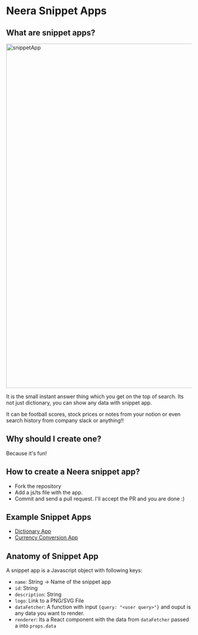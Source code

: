 # Neera Snippet Apps

## What are snippet apps?
<img width="933" alt="snippetApp" src="https://user-images.githubusercontent.com/2477788/114712160-66f05080-9d4d-11eb-8554-6b41ff561e99.png">

It is the small instant answer thing which you get on the top of search. Its not just dictionary, you can show any data with snippet app.

It can be football scores, stock prices or notes from your notion or even search history from company slack or anything!!

## Why should I create one?
Because it's fun!


## How to create a Neera snippet app?

* Fork the repository
* Add a js/ts file with the app.
* Commit and send a pull request. I'll accept the PR and you are done :)

## Example Snippet Apps

* [Dictionary App](https://github.com/hargup/neera-snippet-apps/blob/master/src/SnippetApps/DictionaryApp.js)
* [Currency Conversion App](https://github.com/hargup/neera-snippet-apps/blob/master/src/SnippetApps/CurrencyConversionApp.js)

## Anatomy of Snippet App

A snippet app is a Javascript object with following keys:

* `name`: String -> Name of the snippet app
* `id`: String
* `description`: String
* `logo`: Link to a PNG/SVG File
* `dataFetcher`: A function with input `{query: "<user query>"}` and ouput is any data you want to render.
* `renderer`: Its a React component with the data from `dataFetcher` passed a into `props.data`
